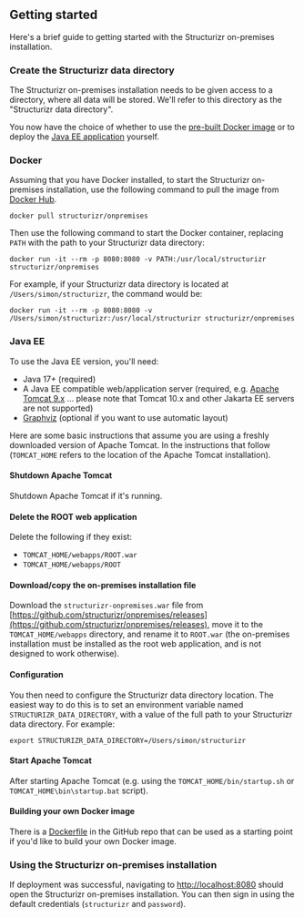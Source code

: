 ## Getting started

Here's a brief guide to getting started with the Structurizr on-premises installation.

### Create the Structurizr data directory

The Structurizr on-premises installation needs to be given access to a directory, where all data will be stored.
We'll refer to this directory as the "Structurizr data directory".

You now have the choice of whether to use the [pre-built Docker image](#docker) or to deploy the [Java EE application](#java-ee) yourself.

### Docker

Assuming that you have Docker installed, to start the Structurizr on-premises installation, use the following command to pull the image from [Docker Hub](https://hub.docker.com/r/structurizr/onpremises).

```
docker pull structurizr/onpremises
```

Then use the following command to start the Docker container, replacing `PATH` with the path to your Structurizr data directory:

```
docker run -it --rm -p 8080:8080 -v PATH:/usr/local/structurizr structurizr/onpremises
```

For example, if your Structurizr data directory is located at `/Users/simon/structurizr`, the command would be:

```
docker run -it --rm -p 8080:8080 -v /Users/simon/structurizr:/usr/local/structurizr structurizr/onpremises
```

### Java EE

To use the Java EE version, you'll need:

- Java 17+ (required)
- A Java EE compatible web/application server (required, e.g. [Apache Tomcat 9.x](https://tomcat.apache.org/download-90.cgi) ... please note that Tomcat 10.x and other Jakarta EE servers are not supported)
- [Graphviz](https://graphviz.org/download/) (optional if you want to use automatic layout)

Here are some basic instructions that assume you are using a freshly downloaded version of Apache Tomcat.
In the instructions that follow (`TOMCAT_HOME` refers to the location of the Apache Tomcat installation).

#### Shutdown Apache Tomcat

Shutdown Apache Tomcat if it's running.

#### Delete the ROOT web application

Delete the following if they exist:

- `TOMCAT_HOME/webapps/ROOT.war`
- `TOMCAT_HOME/webapps/ROOT`

#### Download/copy the on-premises installation file

Download the `structurizr-onpremises.war` file from [https://github.com/structurizr/onpremises/releases](https://github.com/structurizr/onpremises/releases),
move it to the `TOMCAT_HOME/webapps` directory,
and rename it to `ROOT.war` (the on-premises installation must be installed as the root web application, and is not designed to work otherwise).

#### Configuration

You then need to configure the Structurizr data directory location.
The easiest way to do this is to set an environment variable named `STRUCTURIZR_DATA_DIRECTORY`,
with a value of the full path to your Structurizr data directory. For example:

```
export STRUCTURIZR_DATA_DIRECTORY=/Users/simon/structurizr
```

#### Start Apache Tomcat

After starting Apache Tomcat (e.g. using the `TOMCAT_HOME/bin/startup.sh` or `TOMCAT_HOME\bin\startup.bat` script).

#### Building your own Docker image

There is a [Dockerfile](https://github.com/structurizr/onpremises/blob/main/Dockerfile) in the GitHub repo that can be used as a starting point if you'd like to build your own Docker image.

### Using the Structurizr on-premises installation

If deployment was successful, navigating to [http://localhost:8080](http://localhost:8080) should open the Structurizr on-premises installation.
You can then sign in using the default credentials (`structurizr` and `password`).